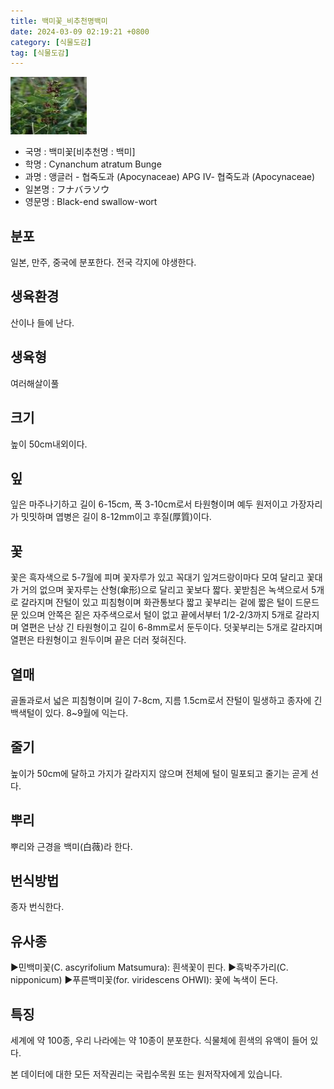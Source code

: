 ```yaml
---
title: 백미꽃_비추천명백미
date: 2024-03-09 02:19:21 +0800
category: [식물도감]
tag: [식물도감]
---
```




![백미꽃[비추천명 : 백미]](/assets/img/fileUpload/plants/basic/Asclepiadaceae/Cynanchum/13948/13948_20150723060945923files_th.jpg)
- 국명 : 백미꽃[비추천명 : 백미]
- 학명 : Cynanchum atratum Bunge
- 과명 : 앵글러 - 협죽도과 (Apocynaceae) APG Ⅳ- 협죽도과 (Apocynaceae)
- 일본명 : フナバラソウ
- 영문명 : Black-end swallow-wort


## 분포
일본, 만주, 중국에 분포한다. 
전국 각지에 야생한다.
## 생육환경
산이나 들에 난다.
## 생육형
여러해살이풀 
## 크기
높이 50cm내외이다.
## 잎
잎은 마주나기하고 길이 6-15cm, 폭 3-10cm로서 타원형이며 예두 원저이고 가장자리가 밋밋하며 엽병은 길이 8-12mm이고 후질(厚質)이다.
## 꽃
꽃은 흑자색으로 5-7월에 피며 꽃자루가 있고 꼭대기 잎겨드랑이마다 모여 달리고 꽃대가 거의 없으며 꽃자루는 산형(傘形)으로 달리고 꽃보다 짧다. 꽃받침은 녹색으로서 5개로 갈라지며 잔털이 있고 피침형이며 화관통보다 짧고 꽃부리는 겉에 짧은 털이 드문드문 있으며 안쪽은 짙은 자주색으로서 털이 없고 끝에서부터 1/2-2/3까지 5개로 갈라지며 열편은 난상 긴 타원형이고 길이 6-8mm로서 둔두이다. 덧꽃부리는 5개로 갈라지며 열편은 타원형이고 원두이며 끝은 더러 젖혀진다.
## 열매
골돌과로서 넓은 피침형이며 길이 7-8cm, 지름 1.5cm로서 잔털이 밀생하고 종자에 긴 백색털이 있다. 8~9월에 익는다. 
## 줄기
높이가 50cm에 달하고 가지가 갈라지지 않으며 전체에 털이 밀포되고 줄기는 곧게 선다.
## 뿌리
뿌리와 근경을 백미(白薇)라 한다.
## 번식방법
종자 번식한다.
## 유사종
▶민백미꽃(C. ascyrifolium Matsumura): 흰색꽃이 핀다.
▶흑박주가리(C. nipponicum)
▶푸른백미꽃(for. viridescens OHWI): 꽃에 녹색이 돈다.
## 특징
세계에 약 100종, 우리 나라에는 약 10종이 분포한다. 식물체에 흰색의 유액이 들어 있다.






본 데이터에 대한 모든 저작권리는 국립수목원 또는 원저작자에게 있습니다.

